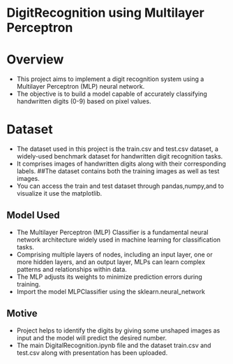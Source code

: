 # DigitRecognition using Multilayer Perceptron
# Overview
- This project aims to implement a digit recognition system using a Multilayer Perceptron (MLP) neural network.
- The objective is to build a model capable of accurately classifying handwritten digits (0-9) based on pixel values.
# Dataset
- The dataset used in this project is the train.csv and test.csv dataset, a widely-used benchmark dataset for handwritten digit recognition tasks.
- It comprises images of handwritten digits along with their corresponding labels. ##The dataset contains both the training images as well as test images.
- You can access the train and test dataset through pandas,numpy,and to visualize it use the matplotlib.
## Model Used
- The Multilayer Perceptron (MLP) Classifier is a fundamental neural network architecture widely used in machine learning for classification tasks.
-  Comprising multiple layers of nodes, including an input layer, one or more hidden layers, and an output layer, MLPs can learn complex patterns and relationships within data.
-  The MLP adjusts its weights to minimize prediction errors during training.
-  Import the model MLPClassifier using the sklearn.neural_network
## Motive
- Project helps to identify the digits by giving some unshaped images as input and the model will predict the desired number.
- The main DigitalRecognition.ipynb file and the dataset train.csv and test.csv along with presentation has been uploaded.
